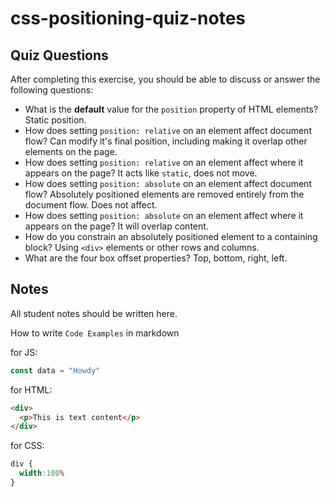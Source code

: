 # css-positioning-quiz-notes

## Quiz Questions

After completing this exercise, you should be able to discuss or answer the following questions:

- What is the **default** value for the `position` property of HTML elements?
Static position.
- How does setting `position: relative` on an element affect document flow?
Can modify it's final position, including making it overlap other elements on the page.
- How does setting `position: relative` on an element affect where it appears on the page?
It acts like `static`, does not move.
- How does setting `position: absolute` on an element affect document flow?
Absolutely positioned elements are removed entirely from the document flow. Does not affect.
- How does setting `position: absolute` on an element affect where it appears on the page?
It will overlap content.
- How do you constrain an absolutely positioned element to a containing block?
Using `<div>` elements or other rows and columns.
- What are the four box offset properties?
Top, bottom, right, left.

## Notes

All student notes should be written here.


How to write `Code Examples` in markdown

for JS:
```javascript
const data = "Howdy"
```

for HTML:
```html
<div>
  <p>This is text content</p>
</div>
```

for CSS:
```css
div {
  width:100%
}
```
